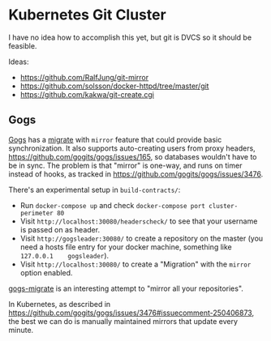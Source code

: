 
# Kubernetes Git Cluster

I have no idea how to accomplish this yet, but git is DVCS so it should be feasible.

Ideas:
 * https://github.com/RalfJung/git-mirror
 * https://github.com/solsson/docker-httpd/tree/master/git
 * https://github.com/kakwa/git-create.cgi

## Gogs

[Gogs](https://gogs.io/) has a [migrate](https://github.com/gogits/go-gogs-client/wiki/Repositories#migrate) with `mirror` feature that could provide basic synchronization. It also supports auto-creating users from proxy headers, https://github.com/gogits/gogs/issues/165, so databases wouldn't have to be in sync. The problem is that "mirror" is one-way, and runs on timer instead of hooks, as tracked in https://github.com/gogits/gogs/issues/3476.

There's an experimental setup in `build-contracts/`:
 * Run `docker-compose up` and check `docker-compose port cluster-perimeter 80`
 * Visit `http://localhost:30080/headerscheck/` to see that your username is passed on as header.
 * Visit `http://gogsleader:30080/` to create a repository on the master (you need a hosts file entry for your docker machine, something like `127.0.0.1	gogsleader`).
 * Visit `http://localhost:30080/` to create a "Migration" with the `mirror` option enabled.

[gogs-migrate](https://github.com/valeriangalliat/gogs-migrate) is an interesting attempt to "mirror all your repositories".

In Kubernetes, as described in https://github.com/gogits/gogs/issues/3476#issuecomment-250406873,
the best we can do is manually maintained mirrors that update every minute.

